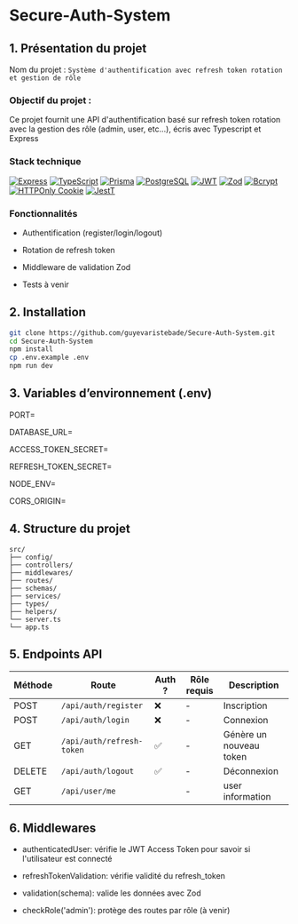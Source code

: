 # Secure-Auth-System

## 1. Présentation du projet

Nom du projet : `Système d'authentification avec refresh token rotation et gestion de rôle`

### Objectif du projet :

Ce projet fournit une API d'authentification basé sur refresh token rotation avec la gestion des rôle (admin, user, etc...), écris avec Typescript et Express

### Stack technique

[![Express](https://img.shields.io/badge/Express.js-000.svg?logo=express&logoColor=white)](https://expressjs.com/)
[![TypeScript](https://img.shields.io/badge/TypeScript-3178c6?logo=typescript&logoColor=white)](https://www.typescriptlang.org/)
[![Prisma](https://img.shields.io/badge/Prisma-2D3748?logo=prisma&logoColor=white)](https://www.prisma.io/)
[![PostgreSQL](https://img.shields.io/badge/PostgreSQL-4169E1?logo=postgresql&logoColor=white)](https://www.postgresql.org/)
[![JWT](https://img.shields.io/badge/JWT-000000?logo=jsonwebtokens&logoColor=white)](https://jwt.io/)
[![Zod](https://img.shields.io/badge/Zod-3A7AFE?logo=zod&logoColor=white)](https://zod.dev/)
[![Bcrypt](https://img.shields.io/badge/Bcrypt-1A237E?logo=bcrypt&logoColor=white)](https://github.com/kelektiv/node.bcrypt.js)
[![HTTPOnly Cookie](https://img.shields.io/badge/Cookie-HTTPOnly-ffca28)](https://developer.mozilla.org/en-US/docs/Web/HTTP/Cookies)
[![JestT](https://img.shields.io/badge/Jest-000000?logo=Jest&logoColor=white)](https://jwt.io/)


### Fonctionnalités

- Authentification (register/login/logout)

- Rotation de refresh token

<!-- - Gestion des rôles -->

- Middleware de validation Zod

- Tests à venir

## 2. Installation

```bash
git clone https://github.com/guyevaristebade/Secure-Auth-System.git
cd Secure-Auth-System
npm install
cp .env.example .env
npm run dev
```

## 3. Variables d’environnement (.env)

PORT=

DATABASE_URL=

ACCESS_TOKEN_SECRET=

REFRESH_TOKEN_SECRET=

NODE_ENV=

CORS_ORIGIN=

## 4. Structure du projet

```pgsql
src/
├── config/
├── controllers/
├── middlewares/
├── routes/
├── schemas/
├── services/
├── types/
├── helpers/
└── server.ts
└── app.ts
```

## 5. Endpoints API

| Méthode | Route                     | Auth ? | Rôle requis | Description             |
| ------- | ------------------------- | ------ | ----------- | ----------------------- |
| POST    | `/api/auth/register`      | ❌     | -           | Inscription             |
| POST    | `/api/auth/login`         | ❌     | -           | Connexion               |
| GET     | `/api/auth/refresh-token` | ✅     | -           | Génère un nouveau token |
| DELETE  | `/api/auth/logout`        | ✅     | -           | Déconnexion             |
| GET     | `/api/user/me`            |        | -           | user information        |

## 6. Middlewares

- authenticatedUser: vérifie le JWT Access Token pour savoir si l'utilisateur est connecté

- refreshTokenValidation: vérifie validité du refresh_token

- validation(schema): valide les données avec Zod

- checkRole('admin'): protège des routes par rôle (à venir)
